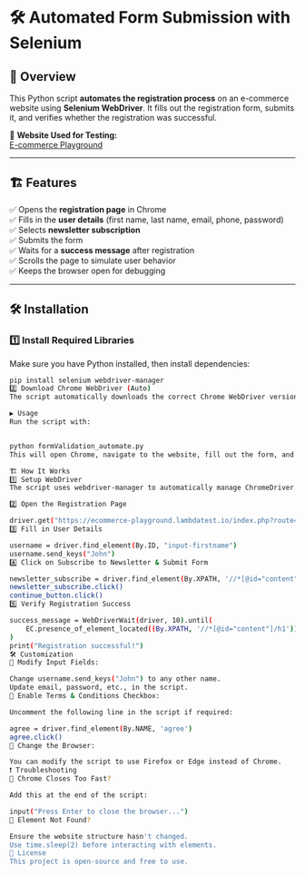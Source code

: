 # 🛠️ Automated Form Submission with Selenium  

## 🚀 Overview  
This Python script **automates the registration process** on an e-commerce website using **Selenium WebDriver**. It fills out the registration form, submits it, and verifies whether the registration was successful.

📌 **Website Used for Testing:**  
[E-commerce Playground](https://ecommerce-playground.lambdatest.io/index.php?route=account/register)

---

## 🏗️ Features  
✅ Opens the **registration page** in Chrome  
✅ Fills in the **user details** (first name, last name, email, phone, password)  
✅ Selects **newsletter subscription**  
✅ Submits the form  
✅ Waits for a **success message** after registration  
✅ Scrolls the page to simulate user behavior  
✅ Keeps the browser open for debugging  

---

## 🛠️ Installation  

### 1️⃣ **Install Required Libraries**  
Make sure you have Python installed, then install dependencies:  

```bash
pip install selenium webdriver-manager
2️⃣ Download Chrome WebDriver (Auto)
The script automatically downloads the correct Chrome WebDriver version using webdriver-manager, so no manual setup is required.

▶️ Usage
Run the script with:


python formValidation_automate.py
This will open Chrome, navigate to the website, fill out the form, and submit it.

🏗️ How It Works
1️⃣ Setup WebDriver
The script uses webdriver-manager to automatically manage ChromeDriver.

2️⃣ Open the Registration Page

driver.get("https://ecommerce-playground.lambdatest.io/index.php?route=account/register")
3️⃣ Fill in User Details

username = driver.find_element(By.ID, "input-firstname")
username.send_keys("John")
4️⃣ Click on Subscribe to Newsletter & Submit Form

newsletter_subscribe = driver.find_element(By.XPATH, '//*[@id="content"]/form/div/div/div')
newsletter_subscribe.click()
continue_button.click()
5️⃣ Verify Registration Success

success_message = WebDriverWait(driver, 10).until(
    EC.presence_of_element_located((By.XPATH, '//*[@id="content"]/h1'))
)
print("Registration successful!")
🛠️ Customization
🔹 Modify Input Fields:

Change username.send_keys("John") to any other name.
Update email, password, etc., in the script.
🔹 Enable Terms & Conditions Checkbox:

Uncomment the following line in the script if required:

agree = driver.find_element(By.NAME, 'agree')
agree.click()
🔹 Change the Browser:

You can modify the script to use Firefox or Edge instead of Chrome.
❗ Troubleshooting
🔹 Chrome Closes Too Fast?

Add this at the end of the script:

input("Press Enter to close the browser...")
🔹 Element Not Found?

Ensure the website structure hasn't changed.
Use time.sleep(2) before interacting with elements.
📜 License
This project is open-source and free to use.
